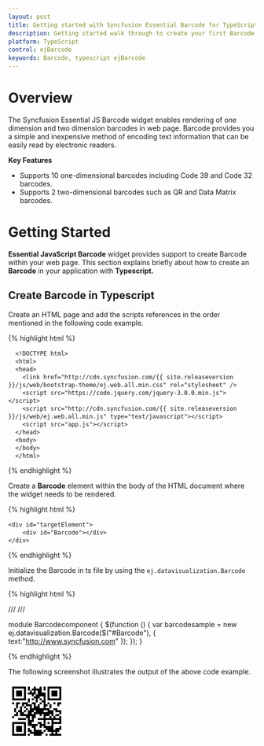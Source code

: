 ```yaml
---
layout: post
title: Getting started with Syncfusion Essential Barcode for TypeScript
description: Getting started walk through to create your first Barcode.
platform: TypeScript
control: ejBarcode
keywords: Barcode, typescript ejBarcode
---
```


# Overview

The Syncfusion Essential JS Barcode widget enables rendering of one dimension and two dimension barcodes in web page. Barcode provides you a simple and inexpensive method of encoding text information that can be easily read by electronic readers.

**Key Features**

* Supports 10 one-dimensional barcodes including Code 39 and Code 32 barcodes.
* Supports 2 two-dimensional barcodes such as QR and Data Matrix barcodes.

# Getting Started

**Essential JavaScript Barcode** widget provides support to create Barcode within your web page. This section explains briefly about how to create an **Barcode** in your application with **Typescript.** 

## Create Barcode in Typescript

Create an HTML page and add the scripts references in the order mentioned in the following code example.

{% highlight html %}

      <!DOCTYPE html>
      <html>
      <head>
        <link href="http://cdn.syncfusion.com/{{ site.releaseversion }}/js/web/bootstrap-theme/ej.web.all.min.css" rel="stylesheet" />
        <script src="https://code.jquery.com/jquery-3.0.0.min.js"></script>
        <script src="http://cdn.syncfusion.com/{{ site.releaseversion }}/js/web/ej.web.all.min.js" type="text/javascript"></script>
        <script src="app.js"></script> 
      </head>
      <body>
      </body>
      </html>

{% endhighlight %}

Create a **Barcode** element within the body of the HTML document where the widget needs to be rendered.

{% highlight html %}

    <div id="targetElement">
        <div id="Barcode"></div>
    </div>

{% endhighlight %}

Initialize the Barcode in ts file by using the `ej.datavisualization.Barcode` method.

{% highlight html %}

/// <reference path="../tsfiles/jquery.d.ts" />
/// <reference path="../tsfiles/ej.web.all.d.ts" />

module Barcodecomponent {
    $(function () {
        var barcodesample = new ej.datavisualization.Barcode($("#Barcode"), {
            text:"http://www.syncfusion.com"
        });
    });
}

{% endhighlight %}

The following screenshot illustrates the output of the above code example.

![](getting-started-images/default.png)
